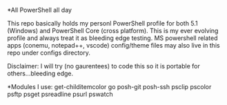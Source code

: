 *All PowerShell all day

This repo basically holds my personl PowerShell profile for both 5.1 (Windows) and PowerShell Core (cross platform). This is my ever evolving profile and always treat it as bleeding edge testing. MS powershell related apps (conemu, notepad++, vscode) config/theme files may also live in this repo under configs directory.

Disclaimer: I will try (no gaurentees) to code this so it is portable for others...bleeding edge.

*Modules I use:
get-childitemcolor
go
posh-git
posh-ssh
psclip
pscolor
psftp
psget
psreadline
psurl
pswatch
